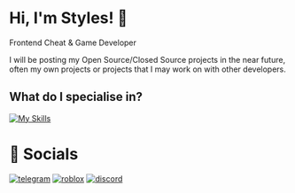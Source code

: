 # Hi, I'm Styles! 👋
Frontend Cheat & Game Developer

I will be posting my Open Source/Closed Source projects in the near future, often my own projects or projects that I may work on with other developers.

## What do I specialise in?
[![My Skills](https://skillicons.dev/icons?i=cpp,lua,c,py,vscode,unreal,unity,vscode,sublime,windows,linux)]()

# 🔗 Socials 
[![telegram](https://img.shields.io/badge/TELEGRAM-5F2F92?style=for-the-badge&logo=telegram&logoColor=white)](https://t.me/manualmapped/)
[![roblox](https://img.shields.io/badge/ROBLOX-391B59?style=for-the-badge&logo=roblox&logoColor=white)](https://www.roblox.com/users/3383450614/profile/)
[![discord](https://img.shields.io/badge/discord-260C42?style=for-the-badge&logo=discord&logoColor=white)](https://discord.com/users/1163169417337765928/)
